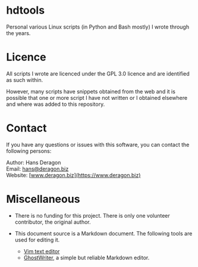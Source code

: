 hdtools
==================================================

Personal various Linux scripts (in Python and Bash mostly) I wrote through the years.



Licence
==================================================

All scripts I wrote are licenced under the GPL 3.0 licence and are identified
as such within.

However, many scripts have snippets obtained from the web and it is possible that one or more script I have not written or I obtained elsewhere and where was added to this repository.  



Contact
==================================================

If you have any questions or issues with this software, you can contact
the following persons:

Author:    Hans Deragon</br>
Email:     <hans@deragon.biz></br>
Website:   [www.deragon.biz](https://www.deragon.biz)



Miscellaneous
==================================================

* There is no funding for this project.  There is only one volunteer contributor, the original author.

* This document source is a Markdown document.  The following tools are used
  for editing it.

  * [Vim text editor](http://www.vim.org/)
  * [GhostWriter](https://wereturtle.github.io/ghostwriter/), a simple but reliable Markdown editor.
